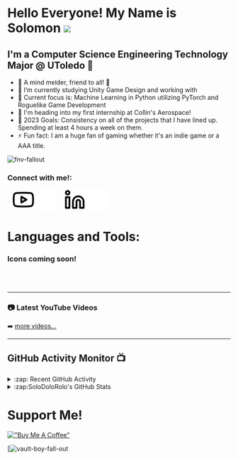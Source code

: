 
# Hello Everyone! My Name is Solomon <img src="https://media.giphy.com/media/hvRJCLFzcasrR4ia7z/giphy.gif" width="5%">



## I'm a Computer Science Engineering Technology Major @ UToledo 📓

- 🔭 A mind melder, friend to all! 🧠 
- 🌱 I’m currently studying Unity Game Design and working with 
- 🥔 Current focus is: Machine Learning in Python utilizing PyTorch and Roguelike Game Development
- 🎣 I'm heading into my first internship at Collin's Aerospace! 
- 🥅 2023 Goals: Consistency on all of the projects that I have lined up. Spending at least 4 hours a week on them.
- ⚡ Fun fact: I am a huge fan of gaming whether it's an indie game or a AAA title.



![fnv-fallout](https://user-images.githubusercontent.com/56006260/201495526-35f13d8a-7a07-4adb-a547-0f1c742c27b1.gif)



### Connect with me!:


&nbsp;&nbsp;
[![website](./img/youtube-light.svg)](https://youtube.com/@solomander#gh-light-mode-only)
[![website](./img/youtube-dark.svg)](https://youtube.com/@solomander#gh-dark-mode-only)
&nbsp;&nbsp;
[![website](./img/linkedin-light.svg)](https://linkedin.com/in/solomon-bryant#gh-light-mode-only)
[![website](./img/linkedin-dark.svg)](https://linkedin.com/in/solomon-bryant#gh-dark-mode-only)

# Languages and Tools:

### Icons coming soon!


<br />
<br />


---

### 📷 Latest YouTube Videos

<!-- YOUTUBE:START -->
<!-- YOUTUBE:END -->

➡️ [more videos...](https://youtube.com/@solomander)

---



## GitHub Activity Monitor 📺 

<details>
  <summary>:zap: Recent GitHub Activity</summary>
  
<!--START_SECTION:activity-->
<!--END_SECTION:activity-->
  
</details>
  
  
<details>
  <summary>:zap:SoloDoloRolo's GitHub Stats</summary>

  <img align="left" alt="SoloDoloRolo's GitHub Stats" src="https://github-readme-stats.vercel.app/api?username=SoloDoloRolo&show_icons=true&hide_border=false&title_color=ff652f&icon_color=FFE400&bg_color=09131B&text_color=ffffff&border_color=0c1a25" />

</details>


# Support Me!




[!["Buy Me A Coffee"](https://www.buymeacoffee.com/assets/img/custom_images/orange_img.png)](https://www.buymeacoffee.com/solomander)

[![vault-boy-fall-out](https://user-images.githubusercontent.com/56006260/201495827-e38cf85a-50c7-4c1f-bcd4-5d1aa4df10dd.gif)




